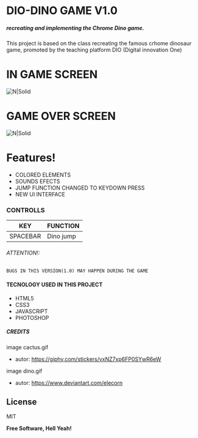 # DIO-DINO GAME V1.0
##### recreating and implementing the Chrome Dino game.
This project is based on the class recreating the famous crhome dinosaur game, promoted by the teaching platform DIO (Digital innovation One)
# IN GAME SCREEN
![N|Solid](https://i.imgur.com/Ft0FjTQ.png)
# GAME OVER SCREEN
![N|Solid](https://i.imgur.com/lyzKgf9.png)



# Features!

  - COLORED ELEMENTS
  - SOUNDS EFECTS
  - JUMP FUNCTION CHANGED TO KEYDOWN PRESS
  - NEW UI INTERFACE 




### CONTROLLS
| KEY | FUNCTION |
| ------ | ------ |
| SPACEBAR | Dino jump |

###### ATTENTION!:
    BUGS IN THIS VERSION(1.0) MAY HAPPEN DURING THE GAME

#### TECNOLOGY USED IN THIS PROJECT
- HTML5
- CSS3
- JAVASCRIPT
- PHOTOSHOP

##### CREDITS
image cactus.gif
 - autor: https://giphy.com/stickers/vxNZ7xp6FP0SYwR6eW
 
image dino.gif
 - autor: https://www.deviantart.com/elecorn


License
----

MIT


**Free Software, Hell Yeah!**


